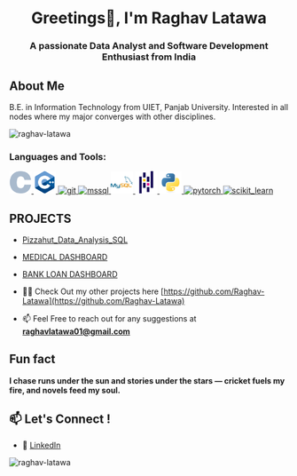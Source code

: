 
<h1 align="center">Greetings👋, I'm Raghav Latawa</h1>
<h3 align="center">A passionate Data Analyst and Software Development Enthusiast from India</h3>

## About Me
B.E. in Information Technology from UIET, Panjab University.
Interested in all nodes where my major converges with other disciplines.

<p align="left"> <img src="https://komarev.com/ghpvc/?username=raghav-latawa&label=Profile%20views&color=0e75b6&style=flat" alt="raghav-latawa" /> </p>



<h3 align="left">Languages and Tools:</h3>
<p align="left"> <a href="https://www.cprogramming.com/" target="_blank" rel="noreferrer"> <img src="https://raw.githubusercontent.com/devicons/devicon/master/icons/c/c-original.svg" alt="c" width="40" height="40"/> </a> <a href="https://www.w3schools.com/cpp/" target="_blank" rel="noreferrer"> <img src="https://raw.githubusercontent.com/devicons/devicon/master/icons/cplusplus/cplusplus-original.svg" alt="cplusplus" width="40" height="40"/> </a> <a href="https://git-scm.com/" target="_blank" rel="noreferrer"> <img src="https://www.vectorlogo.zone/logos/git-scm/git-scm-icon.svg" alt="git" width="40" height="40"/> </a> <a href="https://www.microsoft.com/en-us/sql-server" target="_blank" rel="noreferrer"> <img src="https://www.svgrepo.com/show/303229/microsoft-sql-server-logo.svg" alt="mssql" width="40" height="40"/> </a> <a href="https://www.mysql.com/" target="_blank" rel="noreferrer"> <img src="https://raw.githubusercontent.com/devicons/devicon/master/icons/mysql/mysql-original-wordmark.svg" alt="mysql" width="40" height="40"/> </a> <a href="https://pandas.pydata.org/" target="_blank" rel="noreferrer"> <img src="https://raw.githubusercontent.com/devicons/devicon/2ae2a900d2f041da66e950e4d48052658d850630/icons/pandas/pandas-original.svg" alt="pandas" width="40" height="40"/> </a> <a href="https://www.python.org" target="_blank" rel="noreferrer"> <img src="https://raw.githubusercontent.com/devicons/devicon/master/icons/python/python-original.svg" alt="python" width="40" height="40"/> </a> <a href="https://pytorch.org/" target="_blank" rel="noreferrer"> <img src="https://www.vectorlogo.zone/logos/pytorch/pytorch-icon.svg" alt="pytorch" width="40" height="40"/> </a> <a href="https://scikit-learn.org/" target="_blank" rel="noreferrer"> <img src="https://upload.wikimedia.org/wikipedia/commons/0/05/Scikit_learn_logo_small.svg" alt="scikit_learn" width="40" height="40"/> </a> </p>



## PROJECTS
-  [Pizzahut_Data_Analysis_SQL](https://github.com/Raghav-Latawa/Pizzahut_Data_Analysis_SQL)

-  [MEDICAL DASHBOARD](https://github.com/Raghav-Latawa/Medical_Dashboard)

-  [BANK LOAN DASHBOARD](https://github.com/Raghav-Latawa/Bank_Loan_Dashboard)

- 👨‍💻 Check Out my other projects here [https://github.com/Raghav-Latawa](https://github.com/Raghav-Latawa)

- 📫 Feel Free to reach out for any suggestions at **raghavlatawa01@gmail.com**
  
 ## Fun fact
 **I chase runs under the sun and stories under the stars — cricket fuels my fire, and novels feed my soul.**

## 📫 Let's Connect !

- 🔗 [LinkedIn](https://www.linkedin.com/in/raghavlatawa/)
  <br>

<p><img align="left" src="https://github-readme-stats.vercel.app/api/top-langs?username=raghav-latawa&show_icons=true&locale=en&layout=compact" alt="raghav-latawa" /></p>


